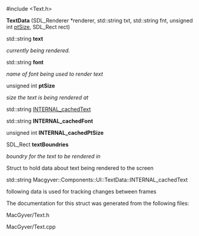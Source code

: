 <div id="struct_macgyver_1_1_components_1_1_u_i_1_1_text_data">

</div>

<span id="struct_macgyver_1_1_components_1_1_u_i_1_1_text_data"
label="struct_macgyver_1_1_components_1_1_u_i_1_1_text_data"></span>

\#include $<$Text.h$>$

<div class="DoxyCompactItemize">

<span id="struct_macgyver_1_1_components_1_1_u_i_1_1_text_data_a53fff2e180b23670655d1144b530b0d6"
label="struct_macgyver_1_1_components_1_1_u_i_1_1_text_data_a53fff2e180b23670655d1144b530b0d6"></span>
**TextData** (SDL_Renderer $\ast$renderer, std::string txt, std::string
fnt, unsigned int
[ptSize](#struct_macgyver_1_1_components_1_1_u_i_1_1_text_data_a53f25e47d34ec0e2598cb52c023a7a95),
SDL_Rect rect)

</div>

<div class="DoxyCompactItemize">

<span id="struct_macgyver_1_1_components_1_1_u_i_1_1_text_data_aeed5e9eaeab783aedf28b5ffd204a689"
label="struct_macgyver_1_1_components_1_1_u_i_1_1_text_data_aeed5e9eaeab783aedf28b5ffd204a689"></span>
std::string **text**

<div class="DoxyCompactList">

*currently being rendered.*

</div>

<span id="struct_macgyver_1_1_components_1_1_u_i_1_1_text_data_a7ec87ed9e7219d2648db89305f29542c"
label="struct_macgyver_1_1_components_1_1_u_i_1_1_text_data_a7ec87ed9e7219d2648db89305f29542c"></span>
std::string **font**

<div class="DoxyCompactList">

*name of font being used to render text*

</div>

<span id="struct_macgyver_1_1_components_1_1_u_i_1_1_text_data_a53f25e47d34ec0e2598cb52c023a7a95"
label="struct_macgyver_1_1_components_1_1_u_i_1_1_text_data_a53f25e47d34ec0e2598cb52c023a7a95"></span>
unsigned int **ptSize**

<div class="DoxyCompactList">

*size the text is being rendered at*

</div>

std::string
[INTERNAL_cachedText](#struct_macgyver_1_1_components_1_1_u_i_1_1_text_data_a1762f7a47312594561cbd2818a259bc8)

<span id="struct_macgyver_1_1_components_1_1_u_i_1_1_text_data_ada936f2caccf604e78f53d5979bd4e4f"
label="struct_macgyver_1_1_components_1_1_u_i_1_1_text_data_ada936f2caccf604e78f53d5979bd4e4f"></span>
std::string **INTERNAL_cachedFont**

<span id="struct_macgyver_1_1_components_1_1_u_i_1_1_text_data_ad544ca9d278db1cafa0f7d93dddeec8f"
label="struct_macgyver_1_1_components_1_1_u_i_1_1_text_data_ad544ca9d278db1cafa0f7d93dddeec8f"></span>
unsigned int **INTERNAL_cachedPtSize**

<span id="struct_macgyver_1_1_components_1_1_u_i_1_1_text_data_afa8e9a0b8fc0ba2e20086e8bee510254"
label="struct_macgyver_1_1_components_1_1_u_i_1_1_text_data_afa8e9a0b8fc0ba2e20086e8bee510254"></span>
SDL_Rect **textBoundries**

<div class="DoxyCompactList">

*boundry for the text to be rendered in*

</div>

</div>

Struct to hold data about text being rendered to the screen

<span id="struct_macgyver_1_1_components_1_1_u_i_1_1_text_data_a1762f7a47312594561cbd2818a259bc8"
label="struct_macgyver_1_1_components_1_1_u_i_1_1_text_data_a1762f7a47312594561cbd2818a259bc8"></span>
std::string Macgyver::Components::UI::TextData::INTERNAL_cachedText

following data is used for tracking changes between frames

The documentation for this struct was generated from the following
files:

<div class="DoxyCompactItemize">

MacGyver/Text.h

MacGyver/Text.cpp

</div>
